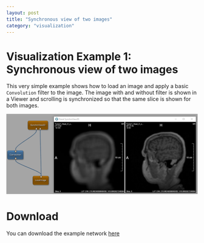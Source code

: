 ```yaml
---
layout: post
title: "Synchronous view of two images"
category: "visualization"
---
```


# Visualization Example 1: Synchronous view of two images
This very simple example shows how to load an image and apply a basic `Convolution` filter to the image. The image with and without filter is shown in a Viewer and scrolling is synchronized so that the same slice is shown for both images. 

![Screenshot](/examples/visualization/example1/image.png)

# Download
You can download the example network [here](/examples/visualization/example1/VisualizationExample1.mlab)
